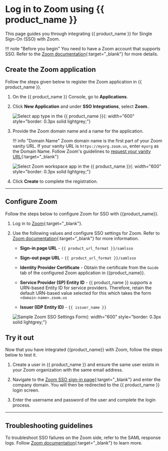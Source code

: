 # Log in to Zoom using {{ product_name }}

This page guides you through integrating {{ product_name }} for Single Sign-On (SSO) with Zoom.

!!! note "Before you begin"
    You need to have a Zoom account that supports SSO. Refer to the [Zoom documentation](https://support.zoom.com/hc/en/article?id=zm_kb&sysparm_article=KB0060673){:target="_blank"} for more details.

## Create the Zoom application

Follow the steps given below to register the Zoom application in {{ product_name }}.

1. On the {{ product_name }} Console, go to **Applications**.

2. Click **New Application** and under **SSO Integrations**, select **Zoom**..

    ![Select app type in the {{ product_name }}]({{base_path}}/assets/img/guides/authentication/sso-integrations/common/add-app.png){: width="600" style="border: 0.3px solid lightgrey;"}

3. Provide the Zoom domain name and a name for the application.

    !!! info "Domain Name"
        Zoom domain name is the first part of your Zoom vanity URL. If your vanity URL is `https://myorg.zoom.us`, enter `myorg` as the Domain Name. Follow Zoom's guidelines to [request your vanity URL](https://support.zoom.com/hc/en/article?id=zm_kb&sysparm_article=KB0061540){:target="_blank"}

    ![Select Zoom workspace app in the {{ product_name }}]({{base_path}}/assets/img/guides/authentication/sso-integrations/zoom/add-zoom-app.png){: width="600" style="border: 0.3px solid lightgrey;"}

4. Click **Create** to complete the registration.

-----

## Configure Zoom

Follow the steps below to configure Zoom for SSO with {{product_name}}.

1. Log in to [Zoom](https://zoom.us/signin#/login){:target="_blank"}.

2. Use the following values and configure SSO settings for Zoom. Refer to [Zoom documentation](https://support.zoom.com/hc/en/article?id=zm_kb&sysparm_article=KB0060673#h_01EYXTRKFKDGMV8H0T6HHQFJWA){:target="_blank"} for more information.

    - **Sign-in page URL** - `{{ product_url_format }}/samlsso`

    - **Sign-out page URL** - `{{ product_url_format }}/samlsso`

    - **Identity Provider Certificate** - Obtain the certificate from the `Guide` tab of the configured Zoom application in {{product_name}}.

    - **Service Provider (SP) Entity ID** - {{ product_name }} supports a URN-based Entity ID for service providers. Therefore, retain the default URN-based value selected for this which takes the form `<domain-name>.zoom.us`
       
    - **Issuer (IDP Entity ID)** - `{{ issuer_name }}`

    ![Sample Zoom SSO Settings Form]({{base_path}}/assets/img/guides/authentication/sso-integrations/zoom/sso-fill-zoom.png){: width="600" style="border: 0.3px solid lightgrey;"}

## Try it out

Now that you have integrated {{product_name}} with Zoom, follow the steps below to test it.

1. Create a user in {{ product_name }} and ensure the same user exists in your Zoom organization with the same email address.

2. Navigate to the [Zoom SSO sign-in page](https://zoom.us/web/sso/login?en=signin#/sso){:target="_blank"} and enter the company domain. You will then be redirected to the {{ product_name }} login screen.

3. Enter the username and password of the user and complete the login process.

---

## Troubleshooting guidelines

To troubleshoot SSO failures on the Zoom side, refer to the SAML response logs. Follow [Zoom documentation](https://support.zoom.com/hc/en/article?id=zm_kb&sysparm_article=KB0061276){:target="_blank"} to learn more.

